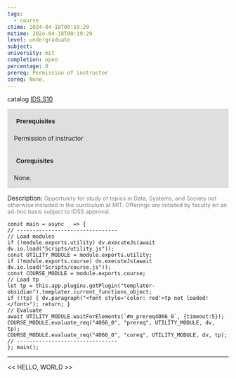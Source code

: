 ```yaml
---
tags:
  - course
ctime: 2024-04-18T00:19:29
mstime: 2024-04-18T00:19:29
level: undergraduate
subject: 
university: mit
completion: open
percentage: 0
prereq: Permission of instructor
coreq: None.
---
```


catalog [IDS.S10](http://student.mit.edu/catalog/mIDSa.html#IDS.S10)

<span style="display: block; padding: 15px; background-color: rgb(100, 100, 100, 0.2);"><font id="m_prereq4066_0" style="display: block; font-family: Arial, sans-serif; font-weight: bold; padding: 5px">Prerequisites</font><br><span id="prereq4066_0">Permission of instructor</span></span>
<span style="display: block; padding: 15px; background-color: rgb(100, 100, 100, 0.2);"><font id="m_coreq4066_0" style="display: block; font-family: Arial, sans-serif; font-weight: bold; padding: 5px">Corequisites</font><br><span id="coreq4066_0">None.</span></span>

<font style="">Description:</font>
<font style="color: grey; font-size: 0.8rem;">Opportunity for study of topics in Data, Systems, and Society not otherwise included in the curriculum at MIT. Offerings are initiated by faculty on an ad-hoc basis subject to IDSS approval.</font>

```dataviewjs
const main = async _ => {
// --------------------------------
// Load modules
if (!module.exports.utility) dv.executeJs(await dv.io.load("Scripts/utility.js"));
const UTILITY_MODULE = module.exports.utility;
if (!module.exports.course) dv.executeJs(await dv.io.load("Scripts/course.js"));
const COURSE_MODULE = module.exports.course;
// Load tp
let tp = this.app.plugins.getPlugin("templater-obsidian").templater.current_functions_object;
if (!tp) { dv.paragraph("<font style='color: red'>tp not loaded!</font>"); return; }
// Evaluate
await UTILITY_MODULE.waitForElements(`#m_prereq4066_0`, {timeout:5});
COURSE_MODULE.evaluate_req("4066_0", "prereq", UTILITY_MODULE, dv, tp);
COURSE_MODULE.evaluate_req("4066_0", "coreq", UTILITY_MODULE, dv, tp);
// --------------------------------
}; main();
```

---

<< HELLO, WORLD >>
